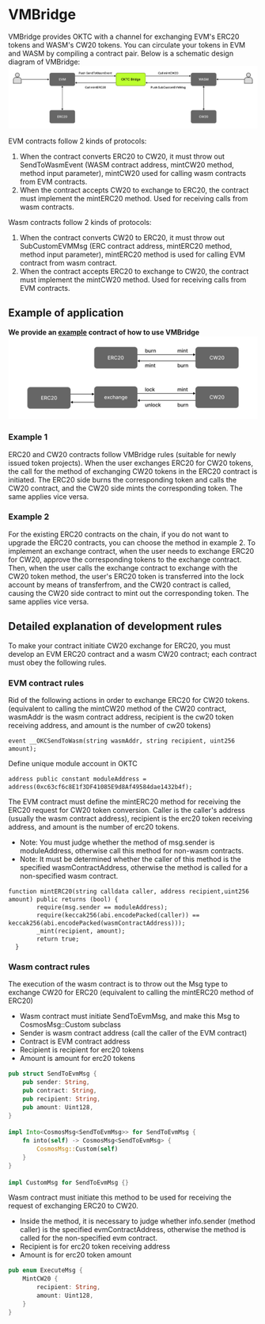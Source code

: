 # VMBridge
VMBridge provides OKTC with a channel for exchanging EVM's ERC20 tokens and WASM's CW20 tokens. You can circulate your tokens in EVM and WASM by compiling a contract pair. Below is a schematic design diagram of VMBridge:
![](../../img/vmbridge-architecture.png)

EVM contracts follow 2 kinds of protocols:  
1. When the contract converts ERC20 to CW20, it must throw out SendToWasmEvent (WASM contract address, mintCW20 method, method input parameter), mintCW20 used for calling wasm contracts from EVM contracts.
2. When the contract accepts CW20 to exchange to ERC20, the contract must implement the mintERC20 method. Used for receiving calls from wasm contracts.

Wasm contracts follow 2 kinds of protocols:  
1. When the contract converts CW20 to ERC20, it must throw out SubCustomEVMMsg (ERC contract address, mintERC20 method, method input parameter), mintERC20 method is used for calling EVM contract from wasm contract.
2. When the contract accepts ERC20 to exchange to CW20, the contract must implement the mintCW20 method. Used for receiving calls from EVM contracts.

## Example of application
**We provide an [example](https://github.com/okx/VMTokenBridge) contract of how to use VMBridge**
![](../../img/vmbridge-example.png)
### Example 1
ERC20 and CW20 contracts follow VMBridge rules (suitable for newly issued token projects). When the user exchanges ERC20 for CW20 tokens, the call for the method of exchanging CW20 tokens in the ERC20 contract is initiated. The ERC20 side burns the corresponding token and calls the CW20 contract, and the CW20 side mints the corresponding token. The same applies vice versa.
### Example 2
For the existing ERC20 contracts on the chain, if you do not want to upgrade the ERC20 contracts, you can choose the method in example 2. To implement an exchange contract, when the user needs to exchange ERC20 for CW20, approve the corresponding tokens to the exchange contract. Then, when the user calls the exchange contract to exchange with the CW20 token method, the user's ERC20 token is transferred into the lock account by means of transferfrom, and the CW20 contract is called, causing the CW20 side contract to mint out the corresponding token. The same applies vice versa.

## Detailed explanation of development rules
To make your contract initiate CW20 exchange for ERC20, you must develop an EVM ERC20 contract and a wasm CW20 contract; each contract must obey the following rules.
### EVM contract rules
Rid of the following actions in order to exchange ERC20 for CW20 tokens. (equivalent to calling the mintCW20 method of the CW20 contract, wasmAddr is the wasm contract address, recipient is the cw20 token receiving address, and amount is the number of cw20 tokens)
```solidity
event __OKCSendToWasm(string wasmAddr, string recipient, uint256 amount);
```
Define unique module account in OKTC
```solidity
address public constant moduleAddress = address(0xc63cf6c8E1f3DF41085E9d8Af49584dae1432b4f);
```
The EVM contract must define the mintERC20 method for receiving the ERC20 request for CW20 token conversion. Caller is the caller's address (usually the wasm contract address), recipient is the erc20 token receiving address, and amount is the number of erc20 tokens.
- Note: You must judge whether the method of msg.sender is moduleAddress, otherwise call this method for non-wasm contracts.
- Note: It must be determined whether the caller of this method is the specified wasmContractAddress, otherwise the method is called for a non-specified wasm contract.

```solidity
function mintERC20(string calldata caller, address recipient,uint256 amount) public returns (bool) {
        require(msg.sender == moduleAddress); 
        require(keccak256(abi.encodePacked(caller)) == keccak256(abi.encodePacked(wasmContractAddress)));
        _mint(recipient, amount);
        return true;
  }
```

### Wasm contract rules
The execution of the wasm contract is to throw out the Msg type to exchange CW20 for ERC20 (equivalent to calling the mintERC20 method of ERC20)

- Wasm contract must initiate SendToEvmMsg, and make this Msg to CosmosMsg::Custom subclass
- Sender is wasm contract address (call the caller of the EVM contract)
- Contract is EVM contract address
- Recipient is recipient for erc20 tokens
- Amount is amount for erc20 tokens

```rust
pub struct SendToEvmMsg {
    pub sender: String, 
    pub contract: String, 
    pub recipient: String, 
    pub amount: Uint128,
}

impl Into<CosmosMsg<SendToEvmMsg>> for SendToEvmMsg {
    fn into(self) -> CosmosMsg<SendToEvmMsg> {
        CosmosMsg::Custom(self)
    }
}

impl CustomMsg for SendToEvmMsg {}
```

Wasm contract must initiate this method to be used for receiving the request of exchanging ERC20 to CW20.

- Inside the method, it is necessary to judge whether info.sender (method caller) is the specified evmContractAddress, otherwise the method is called for the non-specified evm contract.
- Recipient is for erc20 token receiving address
- Amount is for erc20 token amount

```rust
pub enum ExecuteMsg {
    MintCW20 {
        recipient: String, 
        amount: Uint128,  
    }
}
```
